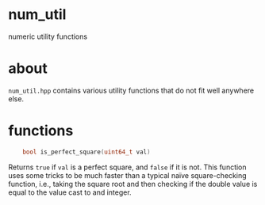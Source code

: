# num_util

numeric utility functions

# about

`num_util.hpp` contains various utility functions that do not
fit well anywhere else.

# functions

```C++
    bool is_perfect_square(uint64_t val)
```

Returns `true` if `val` is a perfect square, and `false` if it
is not. This function uses some tricks to be much faster than a
typical naïve square-checking function, i.e., taking the square root
and then checking if the double value is equal to the value cast to
and integer.
